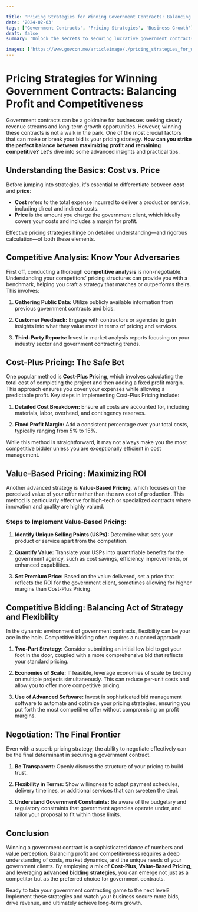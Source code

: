 ```yaml
---

title: 'Pricing Strategies for Winning Government Contracts: Balancing Profit and Competitiveness'
date: '2024-02-03'
tags: ['Government Contracts', 'Pricing Strategies', 'Business Growth']
draft: false
summary: 'Unlock the secrets to securing lucrative government contracts by mastering the art of pricing strategy—a delicate equilibrium between maximizing profit and staying competitive.'

images: ['https://www.govcon.me/articleimage/./pricing_strategies_for_winning_government_contracts_balancing_profit_and_competitiveness.webp']
---
```


# Pricing Strategies for Winning Government Contracts: Balancing Profit and Competitiveness

Government contracts can be a goldmine for businesses seeking steady revenue streams and long-term growth opportunities. However, winning these contracts is not a walk in the park. One of the most crucial factors that can make or break your bid is your pricing strategy. **How can you strike the perfect balance between maximizing profit and remaining competitive?** Let's dive into some advanced insights and practical tips.

## Understanding the Basics: Cost vs. Price

Before jumping into strategies, it's essential to differentiate between **cost** and **price**:

- **Cost** refers to the total expense incurred to deliver a product or service, including direct and indirect costs.
- **Price** is the amount you charge the government client, which ideally covers your costs and includes a margin for profit.

Effective pricing strategies hinge on detailed understanding—and rigorous calculation—of both these elements.

## Competitive Analysis: Know Your Adversaries

First off, conducting a thorough **competitive analysis** is non-negotiable. Understanding your competitors' pricing structures can provide you with a benchmark, helping you craft a strategy that matches or outperforms theirs. This involves:

1. **Gathering Public Data:**
   Utilize publicly available information from previous government contracts and bids.
   
2. **Customer Feedback:**
   Engage with contractors or agencies to gain insights into what they value most in terms of pricing and services.

3. **Third-Party Reports:**
   Invest in market analysis reports focusing on your industry sector and government contracting trends.

## Cost-Plus Pricing: The Safe Bet

One popular method is **Cost-Plus Pricing**, which involves calculating the total cost of completing the project and then adding a fixed profit margin. This approach ensures you cover your expenses while allowing a predictable profit. Key steps in implementing Cost-Plus Pricing include:

1. **Detailed Cost Breakdown:**
   Ensure all costs are accounted for, including materials, labor, overhead, and contingency reserves.

2. **Fixed Profit Margin:**
   Add a consistent percentage over your total costs, typically ranging from 5% to 15%.

While this method is straightforward, it may not always make you the most competitive bidder unless you are exceptionally efficient in cost management.

## Value-Based Pricing: Maximizing ROI

Another advanced strategy is **Value-Based Pricing**, which focuses on the perceived value of your offer rather than the raw cost of production. This method is particularly effective for high-tech or specialized contracts where innovation and quality are highly valued.

### Steps to Implement Value-Based Pricing:

   
1. **Identify Unique Selling Points (USPs):**
   Determine what sets your product or service apart from the competition.

2. **Quantify Value:**
   Translate your USPs into quantifiable benefits for the government agency, such as cost savings, efficiency improvements, or enhanced capabilities.

3. **Set Premium Price:**
   Based on the value delivered, set a price that reflects the ROI for the government client, sometimes allowing for higher margins than Cost-Plus Pricing.

## Competitive Bidding: Balancing Act of Strategy and Flexibility

In the dynamic environment of government contracts, flexibility can be your ace in the hole. Competitive bidding often requires a nuanced approach:

1. **Two-Part Strategy:**
   Consider submitting an initial low bid to get your foot in the door, coupled with a more comprehensive bid that reflects your standard pricing.

2. **Economies of Scale:**
   If feasible, leverage economies of scale by bidding on multiple projects simultaneously. This can reduce per-unit costs and allow you to offer more competitive pricing.

3. **Use of Advanced Software:**
   Invest in sophisticated bid management software to automate and optimize your pricing strategies, ensuring you put forth the most competitive offer without compromising on profit margins.

## Negotiation: The Final Frontier

Even with a superb pricing strategy, the ability to negotiate effectively can be the final determinant in securing a government contract. 

1. **Be Transparent:**
   Openly discuss the structure of your pricing to build trust.

2. **Flexibility in Terms:**
   Show willingness to adapt payment schedules, delivery timelines, or additional services that can sweeten the deal.

3. **Understand Government Constraints:**
   Be aware of the budgetary and regulatory constraints that government agencies operate under, and tailor your proposal to fit within those limits.

## Conclusion

Winning a government contract is a sophisticated dance of numbers and value perception. Balancing profit and competitiveness requires a deep understanding of costs, market dynamics, and the unique needs of your government clients. By employing a mix of **Cost-Plus**, **Value-Based Pricing**, and leveraging **advanced bidding strategies**, you can emerge not just as a competitor but as the preferred choice for government contracts.

Ready to take your government contracting game to the next level? Implement these strategies and watch your business secure more bids, drive revenue, and ultimately achieve long-term growth.
